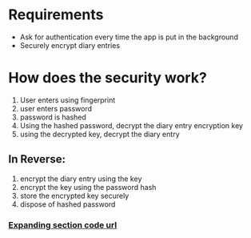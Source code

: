 # Requirements
- Ask for authentication every time the app is put in the background
- Securely encrypt diary entries

# How does the security work?
1. User enters using fingerprint
2. user enters password
3. password is hashed
4. Using the hashed password, decrypt the diary entry encryption key
5. using the decrypted key, decrypt the diary entry
## In Reverse:
1. encrypt the diary entry using the key
2. encrypt the key using the password hash
3. store the encrypted key securely
4. dispose of hashed password

### [Expanding section code url](https://stackoverflow.com/a/54173729/14928208)
